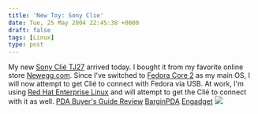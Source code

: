 ```yaml
---
title: 'New Toy: Sony Clie'
date: Tue, 25 May 2004 22:45:38 +0000
draft: false
tags: [Linux]
type: post
---
```


My new [Sony Clié TJ27](http://www.sonystyle.com/is-bin/INTERSHOP.enfinity/eCS/Store/en/-/USD/SY_DisplayProductInformation-Start;sid=TcXsfleTXv3sfRcgAUPmdRickFleD-SwlYc=?ProductSKU=PEGTJ27%2fUKIT1) arrived today. I bought it from my favorite online store [Newegg.com](http://www.newegg.com/app/viewProductDesc.asp?description=58-201-023&depa=0). Since I've switched to [Fedora Core 2](http://fedora.redhat.com) as my main OS, I will now attempt to get Clié to connect with Fedora via USB. At work, I'm using [Red Hat Enterprise Linux](http://www.redhat.com/software/rhel/) and will attempt to get the Clié to connect with it as well. [PDA Buyer's Guide Review](http://www.pdabuyersguide.com/feature/sony_TJ27.htm) [BarginPDA](http://www.bargainpda.com/default.asp?newsID=1880) [Engadget](http://www.engadget.com/entry/1400631295238374/) ![](http://jroller.com/resources/jmrodri/58-201-023-01.JPG)